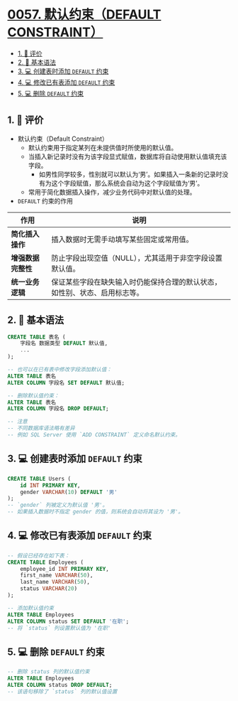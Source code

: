 # [0057. 默认约束（DEFAULT CONSTRAINT）](https://github.com/tnotesjs/TNotes.sql/tree/main/notes/0057.%20%E9%BB%98%E8%AE%A4%E7%BA%A6%E6%9D%9F%EF%BC%88DEFAULT%20CONSTRAINT%EF%BC%89)

<!-- region:toc -->

- [1. 🫧 评价](#1--评价)
- [2. 📒 基本语法](#2--基本语法)
- [3. 💻 创建表时添加 `DEFAULT` 约束](#3--创建表时添加-default-约束)
- [4. 💻 修改已有表添加 `DEFAULT` 约束](#4--修改已有表添加-default-约束)
- [5. 💻 删除 `DEFAULT` 约束](#5--删除-default-约束)

<!-- endregion:toc -->

## 1. 🫧 评价

- 默认约束（Default Constraint）
  - 默认约束用于指定某列在未提供值时所使用的默认值。
  - 当插入新记录时没有为该字段显式赋值，数据库将自动使用默认值填充该字段。
    - 如男性同学较多，性别就可以默认为‘男’。如果插入一条新的记录时没有为这个字段赋值，那么系统会自动为这个字段赋值为‘男’。
  - 常用于简化数据插入操作，减少业务代码中对默认值的处理。
- `DEFAULT` 约束的作用

| 作用 | 说明 |
| --- | --- |
| **简化插入操作** | 插入数据时无需手动填写某些固定或常用值。 |
| **增强数据完整性** | 防止字段出现空值（NULL），尤其适用于非空字段设置默认值。 |
| **统一业务逻辑** | 保证某些字段在缺失输入时仍能保持合理的默认状态，如性别、状态、启用标志等。 |

## 2. 📒 基本语法

```sql
CREATE TABLE 表名 (
    字段名 数据类型 DEFAULT 默认值,
    ...
);

-- 也可以在已有表中修改字段添加默认值：
ALTER TABLE 表名
ALTER COLUMN 字段名 SET DEFAULT 默认值;

-- 删除默认值约束：
ALTER TABLE 表名
ALTER COLUMN 字段名 DROP DEFAULT;

-- 注意
-- 不同数据库语法略有差异
-- 例如 SQL Server 使用 `ADD CONSTRAINT` 定义命名默认约束。
```

## 3. 💻 创建表时添加 `DEFAULT` 约束

```sql {3}
CREATE TABLE Users (
    id INT PRIMARY KEY,
    gender VARCHAR(10) DEFAULT '男'
);
-- `gender` 列被定义为默认值 '男'。
-- 如果插入数据时不指定 gender 的值，则系统会自动将其设为 '男'。
```

## 4. 💻 修改已有表添加 `DEFAULT` 约束

```sql
-- 假设已经存在如下表：
CREATE TABLE Employees (
    employee_id INT PRIMARY KEY,
    first_name VARCHAR(50),
    last_name VARCHAR(50),
    status VARCHAR(20)
);

-- 添加默认值约束
ALTER TABLE Employees
ALTER COLUMN status SET DEFAULT '在职';
-- 将 `status` 列设置默认值为 '在职'
```

## 5. 💻 删除 `DEFAULT` 约束

```sql
-- 删除 status 列的默认值约束
ALTER TABLE Employees
ALTER COLUMN status DROP DEFAULT;
-- 该语句移除了 `status` 列的默认值设置
```
